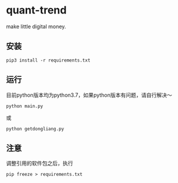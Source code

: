 # quant-trend
make little digital money.

## 安装

```pip3 install -r requirements.txt ```


## 运行
目前python版本均为python3.7，如果python版本有问题，请自行解决～

```python main.py```

或

```python getdongliang.py```

## 注意
调整引用的软件包之后，执行

```pip freeze > requirements.txt ```
